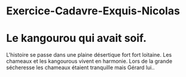# Exercice-Cadavre-Exquis-Nicolas

# Le kangourou qui avait soif.

L'histoire se passe dans une plaine désertique fort fort loitaine.
Les chameaux et les kangourous vivent en harmonie.
Lors de la grande sécheresse les chameaux étaient tranquille mais Gérard lui..

[comment]: <> (Gérard est un kangourou)

